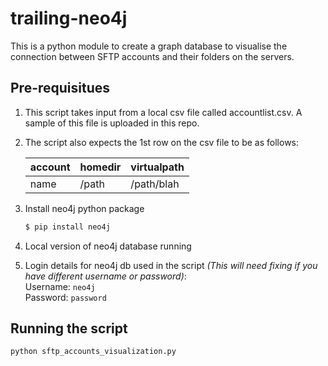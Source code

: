 # trailing-neo4j

This is a python module to create a graph database to visualise the connection between SFTP accounts and their folders on the servers.

## Pre-requisitues

1. This script takes input from a local csv file called accountlist.csv. A sample of this file is uploaded in this repo.
1. The script also expects the 1st row on the csv file to be as follows:

    | account | homedir | virtualpath |
    | ------- | ------- | ----------- |
    | name  | /path | /path/blah |

1. Install neo4j python package

    ```sh
    $ pip install neo4j
    ```

1. Local version of neo4j database running
1. Login details for neo4j db used in the script _(This will need fixing if you have different username or password)_:<br/>
    Username: `neo4j`<br/>
    Password: `password`

## Running the script

```sh
python sftp_accounts_visualization.py
```
